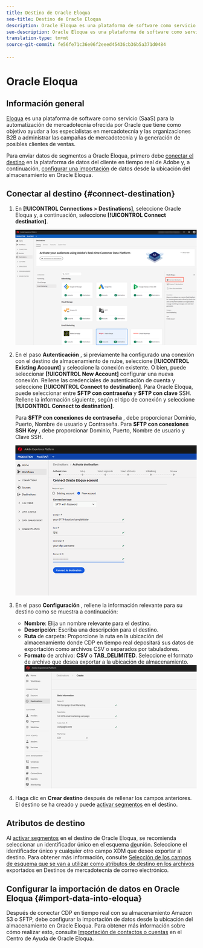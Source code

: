 ```yaml
---
title: Destino de Oracle Eloqua
seo-title: Destino de Oracle Eloqua
description: Oracle Eloqua es una plataforma de software como servicio (SaaS) para la automatización de mercadotecnia ofrecida por Oracle que tiene como objetivo ayudar a los especialistas en mercadotecnia y a las organizaciones B2B a administrar las campañas de mercadotecnia y la generación de posibles clientes de ventas.
seo-description: Oracle Eloqua es una plataforma de software como servicio (SaaS) para la automatización de mercadotecnia ofrecida por Oracle que tiene como objetivo ayudar a los especialistas en mercadotecnia y a las organizaciones B2B a administrar las campañas de mercadotecnia y la generación de posibles clientes de ventas.
translation-type: tm+mt
source-git-commit: fe56fe71c36e06f2eeed45436cb36b5a371d0484

---
```



# Oracle Eloqua

## Información general

[Eloqua](https://www.oracle.com/marketingcloud/products/marketing-automation/) es una plataforma de software como servicio (SaaS) para la automatización de mercadotecnia ofrecida por Oracle que tiene como objetivo ayudar a los especialistas en mercadotecnia y las organizaciones B2B a administrar las campañas de mercadotecnia y la generación de posibles clientes de ventas.

Para enviar datos de segmentos a Oracle Eloqua, primero debe [conectar el destino](#connect-destination) en la plataforma de datos del cliente en tiempo real de Adobe y, a continuación, [configurar una importación](#import-data-into-eloqua) de datos desde la ubicación del almacenamiento en Oracle Eloqua.

## Conectar al destino {#connect-destination}

1. En **[!UICONTROL Connections > Destinations]**, seleccione Oracle Eloqua y, a continuación, seleccione **[!UICONTROL Connect destination]**.

   ![Conectar a Eloqua](/help/rtcdp/destinations/assets/connect-oracle-eloqua.png)

2. En el paso **Autenticación** , si previamente ha configurado una conexión con el destino de almacenamiento de nube, seleccione **[!UICONTROL Existing Account]** y seleccione la conexión existente. O bien, puede seleccionar **[!UICONTROL New Account]** configurar una nueva conexión. Rellene las credenciales de autenticación de cuenta y seleccione **[!UICONTROL Connect to destination]**. Para Oracle Eloqua, puede seleccionar entre **SFTP con contraseña** y **SFTP con clave** SSH. Rellene la información siguiente, según el tipo de conexión y seleccione **[!UICONTROL Connect to destination]**.

   Para **SFTP con conexiones de contraseña** , debe proporcionar Dominio, Puerto, Nombre de usuario y Contraseña.
Para **SFTP con conexiones SSH Key** , debe proporcionar Dominio, Puerto, Nombre de usuario y Clave SSH.

   ![Configurar el asistente para Eloqua](/help/rtcdp/destinations/assets/eloqua-authentication.png)

3. En el paso **Configuración** , rellene la información relevante para su destino como se muestra a continuación:
   * **Nombre**: Elija un nombre relevante para el destino.
   * **Descripción**: Escriba una descripción para el destino.
   * **Ruta** de carpeta: Proporcione la ruta en la ubicación del almacenamiento donde CDP en tiempo real depositará sus datos de exportación como archivos CSV o separados por tabuladores.
   * **Formato** de archivo: **CSV** o **TAB_DELIMITED**. Seleccione el formato de archivo que desea exportar a la ubicación de almacenamiento.
   ![Información básica de Eloqua](/help/rtcdp/destinations/assets/eloqua-basic-information.png)

4. Haga clic en **Crear destino** después de rellenar los campos anteriores. El destino se ha creado y puede [activar segmentos](/help/rtcdp/destinations/activate-destinations.md) en el destino.

## Atributos de destino

Al [activar segmentos](/help/rtcdp/destinations/activate-destinations.md) en el destino de Oracle Eloqua, se recomienda seleccionar un identificador único en el esquema [de](https://www.adobe.io/apis/experienceplatform/home/profile-identity-segmentation/profile-identity-segmentation-services.html#!api-specification/markdown/narrative/technical_overview/unified_profile_architectural_overview/unified_profile_architectural_overview.md)unión. Seleccione el identificador único y cualquier otro campo XDM que desee exportar al destino. Para obtener más información, consulte [Selección de los campos de esquema que se van a utilizar como atributos de destino en los archivos](/help/rtcdp/destinations/email-marketing-destinations.md#destination-attributes) exportados en Destinos de mercadotecnia de correo electrónico.

## Configurar la importación de datos en Oracle Eloqua {#import-data-into-eloqua}

Después de conectar CDP en tiempo real con su almacenamiento Amazon S3 o SFTP, debe configurar la importación de datos desde la ubicación del almacenamiento en Oracle Eloqua. Para obtener más información sobre cómo realizar esto, consulte [Importación de contactos o cuentas](https://docs.oracle.com/cloud/latest/marketingcs_gs/OMCAA/Help/DataImportExport/Tasks/ImportingContactsOrAccounts.htm) en el Centro de Ayuda de Oracle Eloqua.